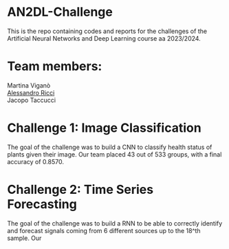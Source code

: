 # AN2DL-Challenge
This is the repo containing codes and reports for the challenges of the Artificial Neural Networks and Deep Learning course aa 2023/2024.

# Team members:
Martina Viganò\
[Alessandro Ricci](https://github.com/alessandro-ricci-16)\
Jacopo Taccucci

# Challenge 1: Image Classification
The goal of the challenge was to build a CNN to classify health status of plants given their image. Our team placed 43 out of 533 groups, with a final accuracy of 0.8570.

# Challenge 2: Time Series Forecasting
The goal of the challenge was to build a RNN to be able to correctly identify and forecast signals coming from 6 different sources up to the 18^th sample. Our
